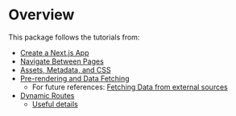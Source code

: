 # Overview

This package follows the tutorials from:

- [Create a Next.js App](https://nextjs.org/learn/basics/create-nextjs-app)
- [Navigate Between Pages](https://nextjs.org/learn/basics/navigate-between-pages)
- [Assets, Metadata, and CSS](https://nextjs.org/learn/basics/assets-metadata-css)
- [Pre-rendering and Data Fetching](https://nextjs.org/learn/basics/data-fetching)
  - For future references: [Fetching Data from external sources](https://nextjs.org/learn/basics/data-fetching/getstaticprops-details)
- [Dynamic Routes](https://nextjs.org/learn/basics/dynamic-routes)
  - [Useful details](https://nextjs.org/learn/basics/dynamic-routes/dynamic-routes-details)